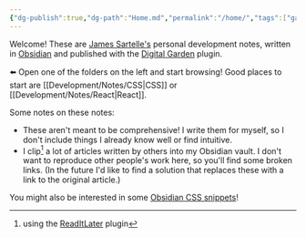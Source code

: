 ```yaml
---
{"dg-publish":true,"dg-path":"Home.md","permalink":"/home/","tags":["gardenEntry"]}
---
```



Welcome! These are [James Sartelle's](https://www.sartelle.dev) personal development notes, written in [Obsidian](https://obsidian.md/) and published with the [Digital Garden](https://github.com/oleeskild/obsidian-digital-garden) plugin.

⬅️ Open one of the folders on the left and start browsing! Good places to start are [[Development/Notes/CSS\|CSS]] or [[Development/Notes/React\|React]].

Some notes on these notes:

- These aren't meant to be comprehensive! I write them for myself, so I don't include things I already know well or find intuitive.
- I clip[^1] a lot of articles written by others into my Obsidian vault. I don't want to reproduce other people's work here, so you'll find some broken links. (In the future I'd like to find a solution that replaces these with a link to the original article.)

You might also be interested in some [Obsidian CSS snippets](https://github.com/jsartelle/Obsidian-Snippets)!

[^1]: using the [ReadItLater](https://github.com/DominikPieper/obsidian-ReadItLater) plugin
